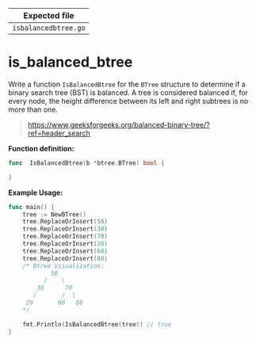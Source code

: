 | Expected file        |
| -------------------- |
| `isbalancedbtree.go` |

# is_balanced_btree

Write a function `IsBalancedBtree` for the `BTree` structure to determine if a binary search tree (BST) is balanced. A tree is considered balanced if, for every node, the height difference between its left and right subtrees is no more than one.

> https://www.geeksforgeeks.org/balanced-binary-tree/?ref=header_search

**Function definition:**

```go
func  IsBalancedBtree(b *btree.BTree) bool {

}


```

**Example Usage:**

```go
func main() {
    tree := NewBTree()
    tree.ReplaceOrInsert(50)
    tree.ReplaceOrInsert(30)
    tree.ReplaceOrInsert(70)
    tree.ReplaceOrInsert(20)
    tree.ReplaceOrInsert(60)
    tree.ReplaceOrInsert(80)
    /* Btree Visualization:
            50
          /    \
        30      70
       /       /  \
     20       60   80
    */

    fmt.Println(IsBalancedBtree(tree)) // true
}
```
